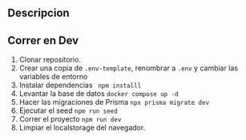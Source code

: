 

## Descripcion 


## Correr en Dev

1. Clonar repositorio.
2. Crear una copia de ```.env-template```, renombrar a ```.env``` y cambiar las variables de entorno
3. Instalar dependencias ``` npm installl```
4. Levantar la base de datos ``` docker compose up -d ```
5. Hacer las migraciones de Prisma ``` npx prisma migrate dev ```
6. Ejecutar el seed ``` npm run seed ```
7. Correr el proyecto ``` npm run dev ```
8. Limpiar el localstorage del navegador.
